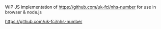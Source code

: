 WIP JS implementation of https://github.com/uk-fci/nhs-number for use in browser & node.js

https://github.com/uk-fci/nhs-number
